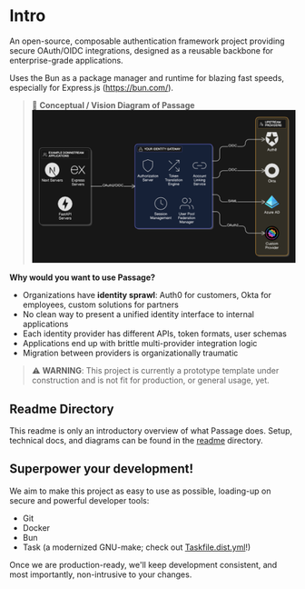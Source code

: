 # Intro

An open-source, composable authentication framework project providing secure OAuth/OIDC integrations,
designed as a reusable backbone for enterprise-grade applications.

Uses the Bun as a package manager and runtime for blazing fast speeds, especially for Express.js (https://bun.com/).

> 📑 **Conceptual / Vision Diagram of Passage**
> ![img.png](readme/media/conceptual-architectural-diagram.png)

**Why would you want to use Passage?**

- Organizations have **identity sprawl**: Auth0 for customers, Okta for employees, custom solutions for partners
- No clean way to present a unified identity interface to internal applications
- Each identity provider has different APIs, token formats, user schemas
- Applications end up with brittle multi-provider integration logic
- Migration between providers is organizationally traumatic

> ⚠️ **WARNING**: This project is currently a prototype template under construction and is not fit for production, or
> general usage, yet.

## Readme Directory

This readme is only an introductory overview of what Passage does.
Setup, technical docs, and diagrams can be found in the [readme](./readme) directory.

## Superpower your development!

We aim to make this project as easy to use as possible, loading-up on secure and powerful developer tools:

- Git
- Docker
- Bun
- Task (a modernized GNU-make; check out [Taskfile.dist.yml](./Taskfile.dist.yml)!)

Once we are production-ready, we'll keep development consistent, and most importantly, non-intrusive to your changes.
